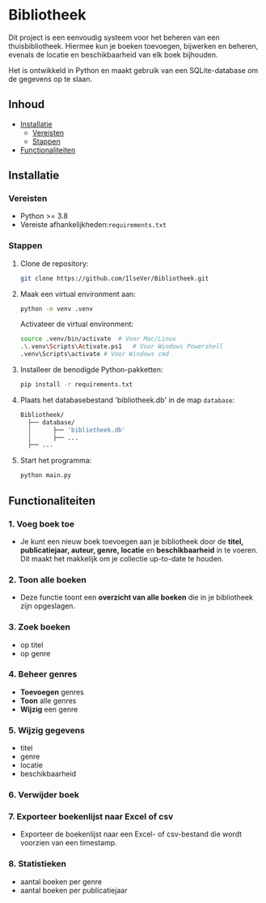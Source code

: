 # Bibliotheek
Dit project is een eenvoudig systeem voor het beheren van een thuisbibliotheek. 
Hiermee kun je boeken toevoegen, bijwerken en beheren, evenals de locatie en beschikbaarheid van elk boek bijhouden. 

Het is ontwikkeld in Python en maakt gebruik van een SQLite-database om de gegevens op te slaan.

## Inhoud
- [Installatie](#installatie)
  - [Vereisten](#vereisten)
  - [Stappen](#stappen)
- [Functionaliteiten](#functionaliteiten)

## Installatie

### Vereisten
- Python >= 3.8
- Vereiste afhankelijkheden:`requirements.txt`

### Stappen
1. Clone de repository:
   ```bash
   git clone https://github.com/IlseVer/Bibliotheek.git
   ```

2. Maak een virtual environment aan:
   ```bash
   python -m venv .venv
   ```
   Activateer de virtual environment:
   ```bash
   source .venv/bin/activate  # Voor Mac/Linux
   .\.venv\Scripts\Activate.ps1   # Voor Windows Powershell
   .venv\Scripts\activate # Voor Windows cmd
   ```

3. Installeer de benodigde Python-pakketten:
   ```bash
   pip install -r requirements.txt
   ```

4. Plaats het databasebestand 'bibliotheek.db' in de map `database`:
   ```bash
   Bibliotheek/
     ├── database/
     │      ├── 'bibliotheek.db'
     │      ├── ...
     ├── ...
      ```
5. Start het programma:
   ```bash
   python main.py
   
## Functionaliteiten
### 1. Voeg boek toe
- Je kunt een nieuw boek toevoegen aan je bibliotheek door de **titel, publicatiejaar, auteur, genre, locatie** en **beschikbaarheid** in te voeren. 
Dit maakt het makkelijk om je collectie up-to-date te houden.

### 2. Toon alle boeken
- Deze functie toont een **overzicht van alle boeken** die in je bibliotheek zijn opgeslagen.

### 3. Zoek boeken
- op titel
- op genre

### 4. Beheer genres
- **Toevoegen** genres
- **Toon** alle genres
- **Wijzig** een genre

### 5. Wijzig gegevens
 - titel
 - genre
 - locatie
 - beschikbaarheid

### 6. Verwijder boek
### 7. Exporteer boekenlijst naar Excel of csv
- Exporteer de boekenlijst naar een Excel- of csv-bestand die wordt voorzien van een timestamp.

### 8. Statistieken
- aantal boeken per genre
- aantal boeken per publicatiejaar


   


